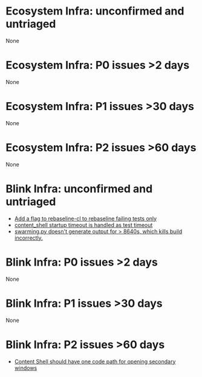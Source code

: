 # Ecosystem Infra: unconfirmed and untriaged
None

# Ecosystem Infra: P0 issues >2 days
None

# Ecosystem Infra: P1 issues >30 days
None

# Ecosystem Infra: P2 issues >60 days
None

# Blink Infra: unconfirmed and untriaged
* [Add a flag to rebaseline-cl to rebaseline failing tests only](https://crbug.com/817605)
* [content_shell startup timeout is handled as test timeout](https://crbug.com/812349)
* [swarming.py doesn't generate output for > 8640s, which kills build incorrectly.](https://crbug.com/772985)

# Blink Infra: P0 issues >2 days
None

# Blink Infra: P1 issues >30 days
None

# Blink Infra: P2 issues >60 days
* [Content Shell should have one code path for opening secondary windows](https://crbug.com/309760)

